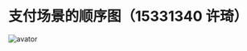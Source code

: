 # 支付场景的顺序图（15331340 许琦）
![avator](https://raw.githubusercontent.com/OrderEase/Dashboard/master/img/oe_seq.png)